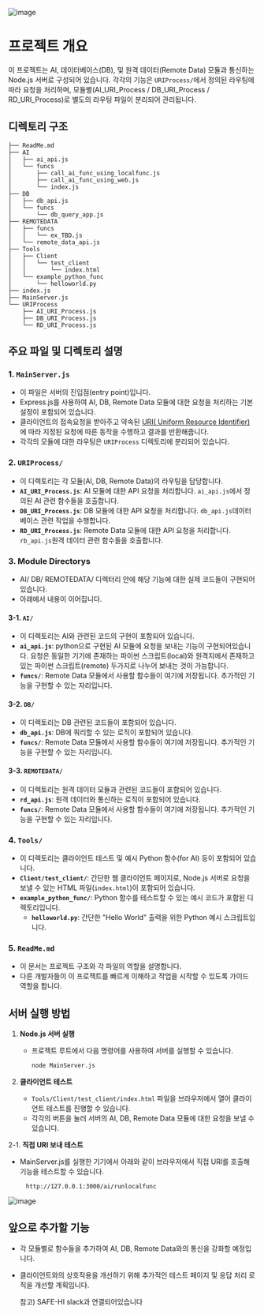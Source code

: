 ![image](https://github.com/user-attachments/assets/b674fbfc-8ab6-4ef4-9ec0-37586ac70218)

# 프로젝트 개요

이 프로젝트는 AI, 데이터베이스(DB), 및 원격 데이터(Remote Data) 모듈과 통신하는 Node.js 서버로 구성되어 있습니다. 각각의 기능은 `URIProcess/`에서 정의된 라우팅에 따라 요청을 처리하며, 모듈별(AI_URI_Process / DB_URI_Process / RD_URI_Process)로 별도의 라우팅 파일이 분리되어 관리됩니다.

## 디렉토리 구조

```
├── ReadMe.md
├── AI
│   ├── ai_api.js
│   └── funcs
│       ├── call_ai_func_using_localfunc.js
│       ├── call_ai_func_using_web.js
│       └── index.js
├── DB
│   ├── db_api.js
│   └── funcs
│       └── db_query_app.js
├── REMOTEDATA
│   ├── funcs
│   │   └── ex_TBD.js
│   └── remote_data_api.js
├── Tools
│   ├── Client
│   │   └── test_client
│   │       └── index.html
│   └── example_python_func
│       └── helloworld.py
├── index.js
├── MainServer.js
└── URIProcess
    ├── AI_URI_Process.js
    ├── DB_URI_Process.js
    └── RD_URI_Process.js
```

## 주요 파일 및 디렉토리 설명
### 1. **`MainServer.js`**
   - 이 파일은 서버의 진입점(entry point)입니다.
   - Express.js를 사용하여 AI, DB, Remote Data 모듈에 대한 요청을 처리하는 기본 설정이 포함되어 있습니다.
   - 클라이언트의 접속요청을 받아주고 약속된 [URI(
Uniform Resource Identifier)](https://en.wikipedia.org/wiki/Uniform_Resource_Identifier) 에 따라 지정된 요청에 따른 동작을 수행하고 결과를 반환해줍니다.
   - 각각의 모듈에 대한 라우팅은 `URIProcess` 디렉토리에 분리되어 있습니다.

### 2. **`URIProcess/`**
   - 이 디렉토리는 각 모듈(AI, DB, Remote Data)의 라우팅을 담당합니다.
   - **`AI_URI_Process.js`**: AI 모듈에 대한 API 요청을 처리합니다. `ai_api.js`에서 정의된 AI 관련 함수들을 호출합니다.
   - **`DB_URI_Process.js`**: DB 모듈에 대한 API 요청을 처리합니다. `db_api.js`데이터베이스 관련 작업을 수행합니다.
   - **`RD_URI_Process.js`**: Remote Data 모듈에 대한 API 요청을 처리합니다. `rb_api.js`원격 데이터 관련 함수들을 호출합니다.

### 3. Module Directorys
   - AI/ DB/ REMOTEDATA/ 디렉터리 안에 해당 기능에 대한 실제 코드들이 구현되어있습니다.
   - 아래에서 내용이 이어집니다.

#### 3-1. **`AI/`**
   - 이 디렉토리는 AI와 관련된 코드의 구현이 포함되어 있습니다.
   - **`ai_api.js`**: python으로 구현된 AI 모듈에 요청을 보내는 기능이 구현되어있습니다. 요청은 동일한 기기에 존재하는 파이썬 스크립트(local)와 원격지에서 존재하고있는 파이썬 스크립트(remote) 두가지로 나누어 보내는 것이 가능합니다.
   - **`funcs/`**: Remote Data 모듈에서 사용할 함수들이 여기에 저장됩니다. 추가적인 기능을 구현할 수 있는 자리입니다.

#### 3-2. **`DB/`**
   - 이 디렉토리는 DB 관련된 코드들이 포함되어 있습니다.
   - **`db_api.js`**: DB에 쿼리할 수 있는 로직이 포함되어 있습니다.
   - **`funcs/`**: Remote Data 모듈에서 사용할 함수들이 여기에 저장됩니다. 추가적인 기능을 구현할 수 있는 자리입니다.

#### 3-3. **`REMOTEDATA/`**
   - 이 디렉토리는 원격 데이터 모듈과 관련된 코드들이 포함되어 있습니다.
   - **`rd_api.js`**: 원격 데이터와 통신하는 로직이 포함되어 있습니다.
   - **`funcs/`**: Remote Data 모듈에서 사용할 함수들이 여기에 저장됩니다. 추가적인 기능을 구현할 수 있는 자리입니다.

### 4. **`Tools/`**
   - 이 디렉토리는 클라이언트 테스트 및 예시 Python 함수(for AI) 등이 포함되어 있습니다.
   - **`Client/test_client/`**: 간단한 웹 클라이언트 페이지로, Node.js 서버로 요청을 보낼 수 있는 HTML 파일(`index.html`)이 포함되어 있습니다.
   - **`example_python_func/`**: Python 함수를 테스트할 수 있는 예시 코드가 포함된 디렉토리입니다.
     - **`helloworld.py`**: 간단한 "Hello World" 출력을 위한 Python 예시 스크립트입니다.

### 5. **`ReadMe.md`**
   - 이 문서는 프로젝트 구조와 각 파일의 역할을 설명합니다.
   - 다른 개발자들이 이 프로젝트를 빠르게 이해하고 작업을 시작할 수 있도록 가이드 역할을 합니다.

## 서버 실행 방법

1. **Node.js 서버 실행**
   - 프로젝트 루트에서 다음 명령어를 사용하여 서버를 실행할 수 있습니다.
     ```bash
     node MainServer.js
     ```

2. **클라이언트 테스트**
   - `Tools/Client/test_client/index.html` 파일을 브라우저에서 열어 클라이언트 테스트를 진행할 수 있습니다.
   - 각각의 버튼을 눌러 서버의 AI, DB, Remote Data 모듈에 대한 요청을 보낼 수 있습니다.

2-1. **직접 URI 보내 테스트**
   - MainServer.js를 실행한 기기에서 아래와 같이 브라우저에서 직접 URI를 호출해 기능을 테스트할 수 있습니다.
   ```
        http://127.0.0.1:3000/ai/runlocalfunc
   ```
![image](https://github.com/user-attachments/assets/6a125d97-ed9f-4092-9b26-fc10fb394dbe)



## 앞으로 추가할 기능
- 각 모듈별로 함수들을 추가하여 AI, DB, Remote Data와의 통신을 강화할 예정입니다.
- 클라이언트와의 상호작용을 개선하기 위해 추가적인 테스트 페이지 및 응답 처리 로직을 개선할 계획입니다.

  참고) SAFE-HI slack과 연결되어있습니다
